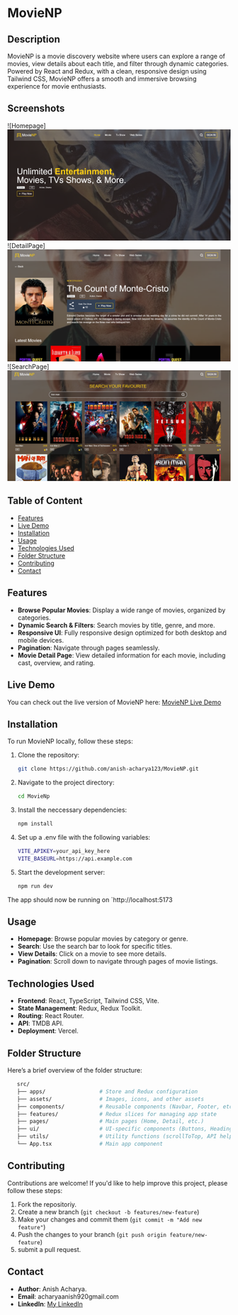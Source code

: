 # MovieNP

## Description

MovieNP is a movie discovery website where users can explore a range of movies, view details about each title, and filter through dynamic categories. Powered by React and Redux, with a clean, responsive design using Tailwind CSS, MovieNP offers a smooth and immersive browsing experience for movie enthusiasts.

## Screenshots

![Homepage]![alt text](/src/assets/image.png)
![DetailPage]![alt text](/src/assets/image-2.png)
![SearchPage]![alt text](/src/assets/image-3.png)

## Table of Content

- [Features](#features)
- [Live Demo](#livedemo)
- [Installation](#installation)
- [Usage](#usage)
- [Technologies Used](#technologies)
- [Folder Structure](#folderstructure)
- [Contributing](#contributing)
- [Contact](#contact)

## Features

- **Browse Popular Movies**: Display a wide range of movies, organized by categories.
- **Dynamic Search & Filters**: Search movies by title, genre, and more.
- **Responsive UI**: Fully responsive design optimized for both desktop and mobile devices.
- **Pagination**: Navigate through pages seamlessly.
- **Movie Detail Page**: View detailed information for each movie, including cast, overview, and rating.

## Live Demo

You can check out the live version of MovieNP here: [MovieNP Live Demo](https://movie-np.vercel.app/)

## Installation

To run MovieNP locally, follow these steps:

1. Clone the repository:

   ```bash
   git clone https://github.com/anish-acharya123/MovieNP.git
   ```

2. Navigate to the project directory:

   ```bash
   cd MovieNp
   ```

3. Install the neccessary dependencies:

   ```bash
   npm install
   ```

4. Set up a .env file with the following variables:
   ```bash
   VITE_APIKEY=your_api_key_here
   VITE_BASEURL=https://api.example.com
   ```
5. Start the development server:
   ```bash
   npm run dev
   ```

The app should now be running on `http://localhost:5173

## Usage

- **Homepage**: Browse popular movies by category or genre.
- **Search**: Use the search bar to look for specific titles.
- **View Details**: Click on a movie to see more details.
- **Pagination**: Scroll down to navigate through pages of movie listings.

## Technologies Used

- **Frontend**: React, TypeScript, Tailwind CSS, Vite.
- **State Management**: Redux, Redux Toolkit.
- **Routing**: React Router.
- **API**: TMDB API.
- **Deployment**: Vercel.

## Folder Structure

Here’s a brief overview of the folder structure:

```bash
   src/
   ├── apps/                 # Store and Redux configuration
   ├── assets/               # Images, icons, and other assets
   ├── components/           # Reusable components (Navbar, Footer, etc.)
   ├── features/             # Redux slices for managing app state
   ├── pages/                # Main pages (Home, Detail, etc.)
   ├── ui/                   # UI-specific components (Buttons, Headings, etc.)
   ├── utils/                # Utility functions (scrollToTop, API helpers, etc.)
   └── App.tsx               # Main app component
```

## Contributing

Contributions are welcome! If you'd like to help improve this project, please follow these steps:

1. Fork the repositoriy.
2. Create a new branch (`git checkout -b features/new-feature`)
3. Make your changes and commit them (`git commit -m "Add new feature"`)
4. Push the changes to your branch (`git push origin feature/new-feature`)
5. submit a pull request.

## Contact

- **Author**: Anish Acharya.
- **Email**: acharyaanish920gmail.com
- **LinkedIn**: [My LinkedIn](https://www.linkedin.com/in/anish-acharya-819755212/)
